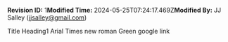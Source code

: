 **Revision ID:** 1**Modified Time:** 2024-05-25T07:24:17.469Z**Modified By:** JJ Salley (jjsalley@gmail.com)

﻿Title
Heading1
Arial
Times new roman
Green
google link